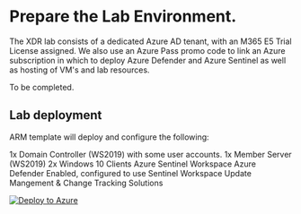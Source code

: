 # Prepare the Lab Environment.

The XDR lab consists of a dedicated Azure AD tenant, with an M365 E5 Trial License assigned.  We also use an Azure Pass promo code to link an Azure subscription in which to deploy Azure Defender and Azure Sentinel as well as hosting of VM's and lab resources.

To be completed.


## Lab deployment

ARM template will deploy and configure the following:

1x Domain Controller (WS2019) with some user accounts.
1x Member Server (WS2019)
2x Windows 10 Clients
Azure Sentinel Workspace
Azure Defender Enabled, configured to use Sentinel Workspace
Update Mangement & Change Tracking Solutions

[![Deploy to Azure](https://aka.ms/deploytoazurebutton)](https://portal.azure.com/#create/Microsoft.Template/uri/https%3A%2F%2Fraw.githubusercontent.com%2Fkingwil%2Fxdrlab%2Fmain%2FSources%2Fxdr-subscription.json)